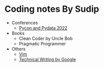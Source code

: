 # Coding notes By Sudip

- Conferences
  - [Pycon and Pydata 2022](/PyconDE2022)
- Books
  - Clean Coder by Uncle Bob
  - Pragmatic Programmer
- Others
  - [Vim](/Vim)
  - [Technical Writing by Google](/technical_writing)